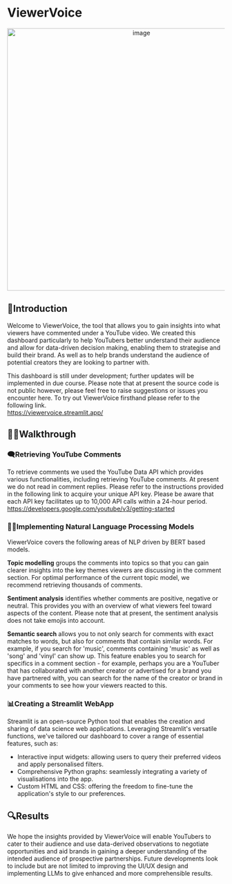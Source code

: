 # ViewerVoice

<p align="center">
<img width="606" alt="image" src="https://github.com/marcus-t-s/viewervoice/assets/40894018/6391080a-d6da-45cc-9467-4159b0b74423">
</p>

## 🏁Introduction  
Welcome to ViewerVoice, the tool that allows you to gain insights into what viewers have commented under a YouTube video. We created this dashboard particularly to help YouTubers better understand their audience and allow for data-driven decision making, enabling them to strategise and build their brand. As well as to help brands understand the audience of potential creators they are looking to partner with.

This dashboard is still under development; further updates will be implemented in due course. Please note that at present the source code is not public however, please feel free to raise suggestions or issues you encounter here. To try out ViewerVoice firsthand please refer to the following link.  
https://viewervoice.streamlit.app/

## 🚶‍♂️Walkthrough  
### 🗨️Retrieving YouTube Comments  
To retrieve comments we used the YouTube Data API which provides various functionalities, including retrieving YouTube comments. At present we do not read in comment replies. Please refer to the instructions provided in the following link to acquire your unique API key. Please be aware that each API key facilitates up to 10,000 API calls within a 24-hour period.  
https://developers.google.com/youtube/v3/getting-started

### 👩‍💻Implementing Natural Language Processing Models  
ViewerVoice covers the following areas of NLP driven by BERT based models.

**Topic modelling** groups the comments into topics so that you can gain clearer insights into the key themes viewers are discussing in the comment section. For optimal performance of the current topic model, we recommend retrieving thousands of comments.

**Sentiment analysis** identifies whether comments are positive, negative or neutral. This provides you with an overview of what viewers feel toward aspects of the content. Please note that at present, the sentiment analysis does not take emojis into account.

**Semantic search** allows you to not only search for comments with exact matches to words, but also for comments that contain similar words. For example, if you search for 'music', comments containing 'music' as well as 'song' and 'vinyl' can show up. This feature enables you to search for specifics in a comment section - for example, perhaps you are a YouTuber that has collaborated with another creator or advertised for a brand you have partnered with, you can search for the name of the creator or brand in your comments to see how your viewers reacted to this.

### 📊Creating a Streamlit WebApp
Streamlit is an open-source Python tool that enables the creation and sharing of data science web applications. Leveraging Streamlit's versatile functions, we've tailored our dashboard to cover a range of essential features, such as:

- Interactive input widgets: allowing users to query their preferred videos and apply personalised filters.
- Comprehensive Python graphs: seamlessly integrating a variety of visualisations into the app.
- Custom HTML and CSS: offering the freedom to fine-tune the application's style to our preferences.

## 🔍Results  
We hope the insights provided by ViewerVoice will enable YouTubers to cater to their audience and use data-derived observations to negotiate opportunities and aid brands in gaining a deeper understanding of the intended audience of prospective partnerships. Future developments look to include but are not limited to improving the UI/UX design and implementing LLMs to give enhanced and more comprehensible results.
